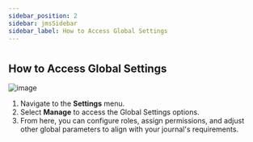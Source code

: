```yaml
---
sidebar_position: 2
sidebar: jmsSidebar
sidebar_label: How to Access Global Settings
---
```

#

## How to Access Global Settings

![image](/assets/images/global/access-global.webp)

1. Navigate to the **Settings** menu.
2. Select **Manage** to access the Global Settings options.
3. From here, you can configure roles, assign permissions, and adjust other global parameters to align with your journal's requirements.
